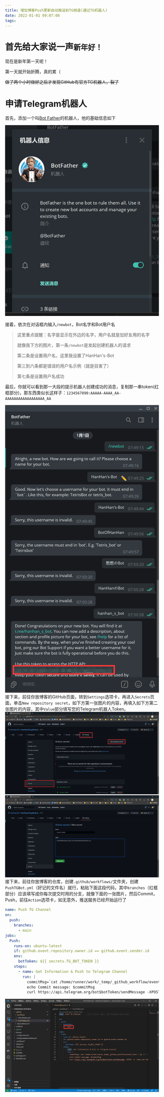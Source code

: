 ```yaml
---
title: 增加博客Push更新自动推送到TG频道(通过TG机器人)
date: 2022-01-01 09:07:08
tags:
---
```

# 首先给大家说一声`新年好！`

现在是新年第一天呢！

第一天就开始折腾，真的累（

~~做了两个小时做好之后才发现GitHub有官方TG机器人，裂了~~

# 申请Telegram机器人

首先，添加一个叫[Bot Father](https://t.me/BotFather)的机器人，他的基础信息如下

![BotFather](/wp-content/uploads/2022/01/botFatherInfo.png)

接着，依次在对话框内输入`/newbot`，Bot名字和Bot用户名
>这里重点提醒：名字是显示在外边的名字，用户名就是加好友用的名字
>
>就像我下方的图片，第一条`/newbot`是发起创建机器人的请求
>
>第二条是设置用户名，这里我设置了HanHan's-Bot
>
>第三到六条都是错误的用户名示例（就是目害了）
>
>第七条是设置用户名成功

最后，你就可以看到那一大段的提示机器人创建成功的消息，复制那一串token(红框部分)，那东西类似长这样子：`1234567890:AAAAA-AAAA_AA-AAAAAAAAAAAAAAAAAA_AA`

![创建Bot](/wp-content/uploads/2022/01/createBotLog.png)
接下来，前往你放博客的GitHub页面，转到`Settings`选项卡，再进入`Secrets`页面，单击`New repository secret`，如下方第一张图片的内容，再填入如下方第二张图片的内容，其中`Value`部分填写您的Telegram机器人Token。
![准备填入TG Bot的Token](/wp-content/uploads/2022/01/goToGenSecret.png)
![填入Token](/wp-content/uploads/2022/01/genSecret.png)
接下来，前往你放博客的仓库，创建`.github/workflows/`文件夹，创建`PushTGBot.yml`（好记的文件名）就行，粘贴下面这段代码，其中`branches`（红框部分）应该填写成你每次提交时用的分支，就像下面的一张图片，然后Commit，Push，前往`Action`选项卡，如无意外，推送服务已经开始运行了
```yaml
name: Push TG Channel
on:
  push:
    branches:
      - main
jobs:
  Push:
    runs-on: ubuntu-latest
    if: github.event.repository.owner.id == github.event.sender.id
    env: 
      botToken: ${{ secrets.TG_BOT_TOKEN }}
    steps:
      - name: Get Information & Push to Telegram Channel
        run: |
          commitMsg=`cat /home/runner/work/_temp/_github_workflow/event.json | jq -r '.commits[0].message'`
          echo Commit message: $commitMsg
          curl https://api.telegram.org/bot$botToken/sendMessage -XPOST -d 'chat_id=-1001638488826&text='$commitMsg''
```
![创建Workflow](/wp-content/uploads/2022/01/pasteScript.png)